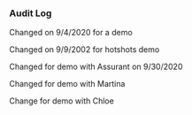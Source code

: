 ### Audit Log

Changed on 9/4/2020 for a demo

Changed on 9/9/2002 for hotshots demo

Changed for demo with Assurant on 9/30/2020

Changed for demo with Martina

Change for demo with Chloe
